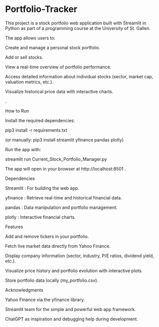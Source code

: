# Portfolio-Tracker
This project is a stock portfolio web application built with Streamlit in Python as part of a programming course at the University of St. Gallen.

The app allows users to:

Create and manage a personal stock portfolio.

Add or sell stocks.

View a real-time overview of portfolio performance.

Access detailed information about individual stocks (sector, market cap, valuation metrics, etc.).

Visualize historical price data with interactive charts.

.

How to Run

Install the required dependencies:

pip3 install -r requirements.txt


(or manually: pip3 install streamlit yfinance pandas plotly)

Run the app with:

streamlit run Current_Stock_Portfolio_Manager.py


The app will open in your browser at http://localhost:8501
.

Dependencies

Streamlit
: For building the web app.

yfinance
: Retrieve real-time and historical financial data.

pandas
: Data manipulation and portfolio management.

plotly
: Interactive financial charts.

Features

Add and remove tickers in your portfolio.

Fetch live market data directly from Yahoo Finance.

Display company information (sector, industry, P/E ratios, dividend yield, etc.).

Visualize price history and portfolio evolution with interactive plots.

Store portfolio data locally (my_portfolio.csv).

Acknowledgments

Yahoo Finance via the yfinance library.

Streamlit team for the simple and powerful web app framework.

ChatGPT as inspiration and debugging help during development.
